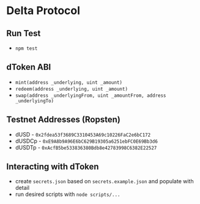 # Delta Protocol

## Run Test
- `npm test`

## dToken ABI
- `mint(address _underlying, uint _amount)`
- `redeem(address _underlying, uint _amount)`
- `swap(address _underlyingFrom, uint _amountFrom, address _underlyingTo)`

## Testnet Addresses (Ropsten)
- dUSD - `0x2fdea53f3689C3310453A69c10226FaC2e6bC172`
- dUSDCp - `0xE9A8b9A96E6bC629B19305a6251ebFC0E69Bb3d6`
- dUSDTp - `0xAcfB5be533836380Bdb8e42783998C6382E22527`

## Interacting with dToken
- create `secrets.json` based on `secrets.example.json` and populate with detail
- run desired scripts with `node scripts/...`

